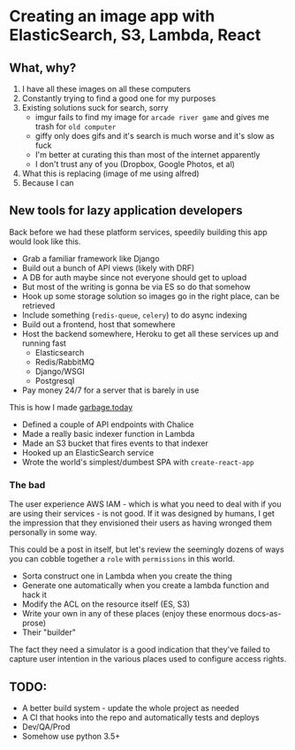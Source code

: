 # Creating an image app with ElasticSearch, S3, Lambda, React

## What, why?

1. I have all these images on all these computers
2. Constantly trying to find a good one for my purposes
3. Existing solutions suck for search, sorry
	- imgur fails to find my image for `arcade river game` and gives me trash for `old computer`
	- giffy only does gifs and it's search is much worse and it's slow as fuck
	- I'm better at curating this than most of the internet apparently
	- I don't trust any of you (Dropbox, Google Photos, et al)
4. What this is replacing (image of me using alfred)
5. Because I can

## New tools for lazy application developers 
	
Back before we had these platform services, speedily building this app would look like this.

- Grab a familiar framework like Django
- Build out a bunch of API views (likely with DRF)
- A DB for auth maybe since not everyone should get to upload
- But most of the writing is gonna be via ES so do that somehow
- Hook up some storage solution so images go in the right place, can be retrieved
- Include something (`redis-queue`, `celery`) to do async indexing
- Build out a frontend, host that somewhere
- Host the backend somewhere, Heroku to get all these services up and running fast
	- Elasticsearch
	- Redis/RabbitMQ
	- Django/WSGI
	- Postgresql
- Pay money 24/7 for a server that is barely in use 

This is how I made [garbage.today](https://garbage.today)

- Defined a couple of API endpoints with Chalice
- Made a really basic indexer function in Lambda
- Made an S3 bucket that fires events to that indexer
- Hooked up an ElasticSearch service
- Wrote the world's simplest/dumbest SPA with `create-react-app`

### The bad

The user experience AWS IAM - which is what you need to deal with if you are using their services - is not good. If it was designed by humans, I get the impression that they envisioned their users as having wronged them personally in some way.

This could be a post in itself, but let's review the seemingly dozens of ways you can cobble together a `role` with `permissions` in this world.

- Sorta construct one in Lambda when you create the thing
- Generate one automatically when you create a lambda function and hack it
- Modify the ACL on the resource itself (ES, S3)
- Write your own in any of these places (enjoy these enormous docs-as-prose)
- Their "builder"

The fact they need a simulator is a good indication that they've failed to capture user intention in the various places used to configure access rights.



## TODO:

- A better build system - update the whole project as needed
- A CI that hooks into the repo and automatically tests and deploys
- Dev/QA/Prod
- Somehow use python 3.5+